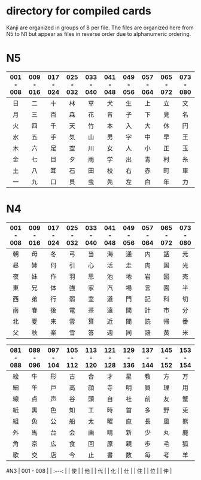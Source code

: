 # directory for compiled cards
Kanji are organized in groups of 8 per file. The files are organized here from N5 to N1 but appear as files in reverse order due to alphanumeric ordering.

# N5
| 001 - 008 | 009 - 016 | 017 - 024 | 025 - 032 | 033 - 040 | 041 - 048 | 049 - 056 | 057 - 064 | 065 - 072 | 073 - 080 |
| :---: | :---: | :---: | :---: | :---: | :---: | :---: | :---: | :---: | :---: |
| 日 | 二 | 十 | 林 | 草 | 犬 | 生 | 上 | 立 | 文 |
| 月 | 三 | 百 | 森 | 花 | 音 | 子 | 下 | 見 | 名 |
| 火 | 四 | 千 | 天 | 竹 | 本 | 入 | 大 | 休 | 円 |
| 水 | 五 | 手 | 気 | 山 | 男 | 字 | 中 | 早 | 王 |
| 木 | 六 | 足 | 空 | 川 | 女 | 人 | 小 | 正 | 玉 |
| 金 | 七 | 目 | 夕 | 雨 | 学 | 出 | 青 | 村 | 糸 |
| 土 | 八 | 耳 | 石 | 田 | 校 | 右 | 赤 | 町 | 車 |
| 一 | 九 | 口 | 貝 | 虫 | 先 | 左 | 白 | 年 | 力 |

# N4
| 001 - 008 | 009 - 016 | 017 - 024 | 025 - 032 | 033 - 040 | 041 - 048 | 049 - 056 | 057 - 064 | 065 - 072 | 073 - 080 |
| :---: | :---: | :---: | :---: | :---: | :---: | :---: | :---: | :---: | :---: |
| 朝 | 母 | 冬 | 弓 | 当 | 海 | 通 | 内 | 話 | 元 |
| 昼 | 姉 | 何 | 引 | 心 | 活 | 走 | 肉 | 国 | 光 |
| 夜 | 妹 | 作 | 羽 | 思 | 池 | 地 | 岩 | 図 | 売 |
| 東 | 兄 | 体 | 強 | 家 | 汽 | 場 | 言 | 園 | 半 |
| 西 | 弟 | 行 | 弱 | 室 | 道 | 門 | 記 | 科 | 切 |
| 南 | 春 | 後 | 電 | 茶 | 遠 | 間 | 計 | 市 | 分 |
| 北 | 夏 | 来 | 雲 | 算 | 近 | 聞 | 読 | 帰 | 番 |
| 父 | 秋 | 楽 | 雪 | 答 | 週 | 同 | 語 | 黄 | 米 |

| 081 - 088 | 089 - 096 | 097 - 104 | 105 - 112 | 113 - 120 | 121 - 128 | 129 - 136 | 137 - 144 | 145 - 152 | 153 - 154 |
| :---: | :---: | :---: | :---: | :---: | :---: | :---: | :---: | :---: | :---: |
| 絵 | 牛 | 形 | 古 | 合 | 才 | 星 | 教 | 方 | 万 |
| 細 | 午 | 戸 | 高 | 顔 | 寺 | 明 | 買 | 理 | 用 |
| 線 | 点 | 声 | 谷 | 頭 | 自 | 社 | 前 | 友 | 蟹 |
| 紙 | 黒 | 色 | 知 | 工 | 時 | 首 | 多 | 野 | 兎 |
| 組 | 魚 | 公 | 船 | 太 | 曜 | 直 | 長 | 風 | 熊 |
| 外 | 馬 | 台 | 会 | 画 | 晴 | 新 | 少 | 丸 | 鹿 |
| 角 | 京 | 広 | 食 | 回 | 原 | 親 | 歩 | 毛 | 狐 |
| 歌 | 交 | 店 | 今 | 止 | 書 | 数 | 毎 | 考 | 羊 |

#N3
| 001 - 008 |
| :---: |
| 使 |
| 他 |
| 代 |
| 化 |
| 仕 |
| 住 |
| 位 |
| 仲 |